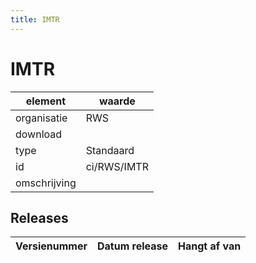 ```yaml
---
title: IMTR
---
```

# IMTR

|element|waarde|
|-----|------|
| organisatie  |RWS|
| download  | [](<>)|
| type  |Standaard|
| id  |ci/RWS/IMTR|
| omschrijving  ||

## Releases

|Versienummer|Datum release|Hangt af van
|-------|-------|-----|

